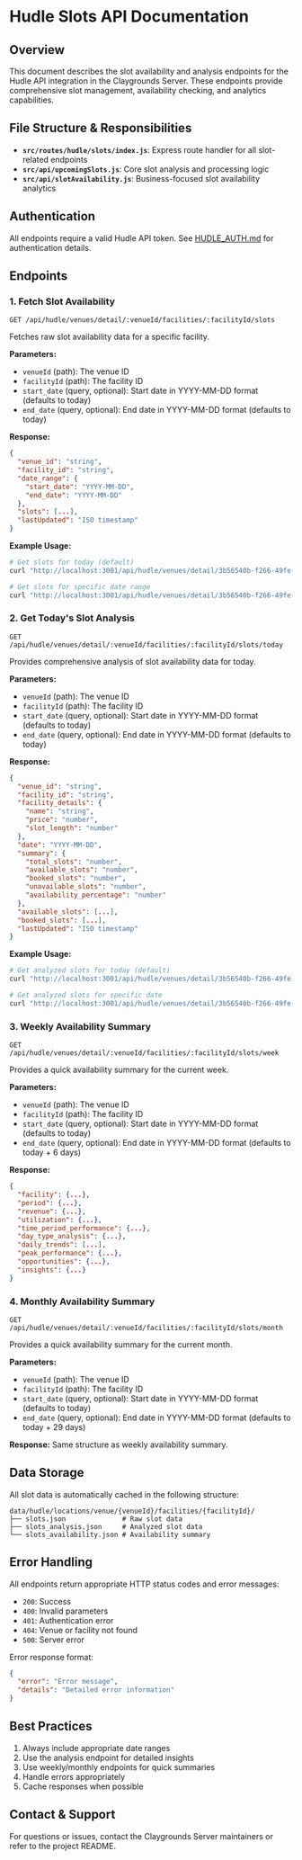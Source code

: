 # Hudle Slots API Documentation

## Overview
This document describes the slot availability and analysis endpoints for the Hudle API integration in the Claygrounds Server. These endpoints provide comprehensive slot management, availability checking, and analytics capabilities.

## File Structure & Responsibilities

- **`src/routes/hudle/slots/index.js`**: Express route handler for all slot-related endpoints
- **`src/api/upcomingSlots.js`**: Core slot analysis and processing logic
- **`src/api/slotAvailability.js`**: Business-focused slot availability analytics

## Authentication
All endpoints require a valid Hudle API token. See [HUDLE_AUTH.md](./HUDLE_AUTH.md) for authentication details.

## Endpoints

### 1. Fetch Slot Availability
```http
GET /api/hudle/venues/detail/:venueId/facilities/:facilityId/slots
```

Fetches raw slot availability data for a specific facility.

**Parameters:**
- `venueId` (path): The venue ID
- `facilityId` (path): The facility ID
- `start_date` (query, optional): Start date in YYYY-MM-DD format (defaults to today)
- `end_date` (query, optional): End date in YYYY-MM-DD format (defaults to today)

**Response:**
```json
{
  "venue_id": "string",
  "facility_id": "string",
  "date_range": {
    "start_date": "YYYY-MM-DD",
    "end_date": "YYYY-MM-DD"
  },
  "slots": [...],
  "lastUpdated": "ISO timestamp"
}
```

**Example Usage:**
```bash
# Get slots for today (default)
curl "http://localhost:3001/api/hudle/venues/detail/3b56540b-f266-49fe-b327-aec2d3ca7bcb/facilities/caec160c-df3d-497b-b40b-e76d1fa3a383/slots"

# Get slots for specific date range
curl "http://localhost:3001/api/hudle/venues/detail/3b56540b-f266-49fe-b327-aec2d3ca7bcb/facilities/caec160c-df3d-497b-b40b-e76d1fa3a383/slots?start_date=2025-05-30&end_date=2025-06-06"
```

### 2. Get Today's Slot Analysis
```http
GET /api/hudle/venues/detail/:venueId/facilities/:facilityId/slots/today
```

Provides comprehensive analysis of slot availability data for today.

**Parameters:**
- `venueId` (path): The venue ID
- `facilityId` (path): The facility ID
- `start_date` (query, optional): Start date in YYYY-MM-DD format (defaults to today)
- `end_date` (query, optional): End date in YYYY-MM-DD format (defaults to today)

**Response:**
```json
{
  "venue_id": "string",
  "facility_id": "string",
  "facility_details": {
    "name": "string",
    "price": "number",
    "slot_length": "number"
  },
  "date": "YYYY-MM-DD",
  "summary": {
    "total_slots": "number",
    "available_slots": "number",
    "booked_slots": "number",
    "unavailable_slots": "number",
    "availability_percentage": "number"
  },
  "available_slots": [...],
  "booked_slots": [...],
  "lastUpdated": "ISO timestamp"
}
```

**Example Usage:**
```bash
# Get analyzed slots for today (default)
curl "http://localhost:3001/api/hudle/venues/detail/3b56540b-f266-49fe-b327-aec2d3ca7bcb/facilities/caec160c-df3d-497b-b40b-e76d1fa3a383/slots/today"

# Get analyzed slots for specific date
curl "http://localhost:3001/api/hudle/venues/detail/3b56540b-f266-49fe-b327-aec2d3ca7bcb/facilities/caec160c-df3d-497b-b40b-e76d1fa3a383/slots/today?start_date=2025-05-30"
```

### 3. Weekly Availability Summary
```http
GET /api/hudle/venues/detail/:venueId/facilities/:facilityId/slots/week
```

Provides a quick availability summary for the current week.

**Parameters:**
- `venueId` (path): The venue ID
- `facilityId` (path): The facility ID
- `start_date` (query, optional): Start date in YYYY-MM-DD format (defaults to today)
- `end_date` (query, optional): End date in YYYY-MM-DD format (defaults to today + 6 days)

**Response:**
```json
{
  "facility": {...},
  "period": {...},
  "revenue": {...},
  "utilization": {...},
  "time_period_performance": {...},
  "day_type_analysis": {...},
  "daily_trends": [...],
  "peak_performance": {...},
  "opportunities": {...},
  "insights": {...}
}
```

### 4. Monthly Availability Summary
```http
GET /api/hudle/venues/detail/:venueId/facilities/:facilityId/slots/month
```

Provides a quick availability summary for the current month.

**Parameters:**
- `venueId` (path): The venue ID
- `facilityId` (path): The facility ID
- `start_date` (query, optional): Start date in YYYY-MM-DD format (defaults to today)
- `end_date` (query, optional): End date in YYYY-MM-DD format (defaults to today + 29 days)

**Response:**
Same structure as weekly availability summary.

## Data Storage
All slot data is automatically cached in the following structure:
```
data/hudle/locations/venue/{venueId}/facilities/{facilityId}/
├── slots.json              # Raw slot data
├── slots_analysis.json     # Analyzed slot data
└── slots_availability.json # Availability summary
```

## Error Handling
All endpoints return appropriate HTTP status codes and error messages:
- `200`: Success
- `400`: Invalid parameters
- `401`: Authentication error
- `404`: Venue or facility not found
- `500`: Server error

Error response format:
```json
{
  "error": "Error message",
  "details": "Detailed error information"
}
```

## Best Practices
1. Always include appropriate date ranges
2. Use the analysis endpoint for detailed insights
3. Use weekly/monthly endpoints for quick summaries
4. Handle errors appropriately
5. Cache responses when possible

## Contact & Support
For questions or issues, contact the Claygrounds Server maintainers or refer to the project README. 